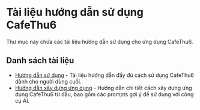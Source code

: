 # Tài liệu hướng dẫn sử dụng CafeThu6

Thư mục này chứa các tài liệu hướng dẫn sử dụng cho ứng dụng CafeThu6.

## Danh sách tài liệu

- [Hướng dẫn sử dụng](huong_dan_su_dung.md) - Tài liệu hướng dẫn đầy đủ cách sử dụng CafeThu6 dành cho người dùng cuối.
- [Hướng dẫn xây dựng ứng dụng](xay_dung_ung_dung.md) - Hướng dẫn chi tiết cách xây dựng ứng dụng CafeThu6 từ đầu, bao gồm các prompts gợi ý để sử dụng với công cụ AI. 